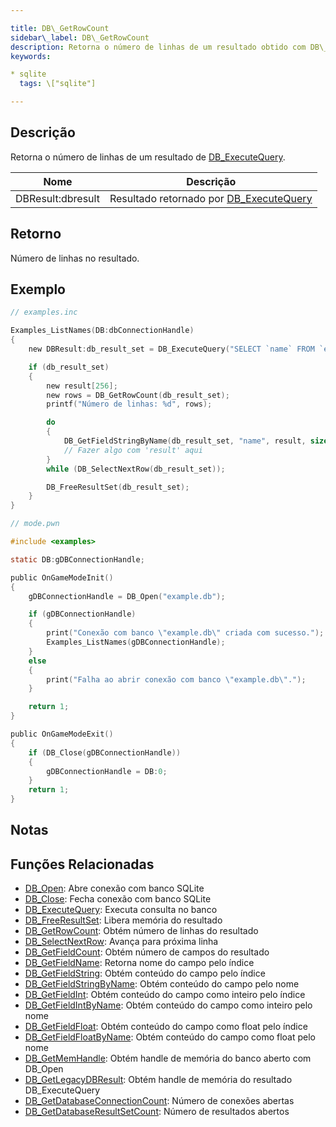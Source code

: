 ```yaml
---

title: DB\_GetRowCount
sidebar\_label: DB\_GetRowCount
description: Retorna o número de linhas de um resultado obtido com DB\_ExecuteQuery.
keywords:

* sqlite
  tags: \["sqlite"]

---
```


## Descrição

Retorna o número de linhas de um resultado de [DB\_ExecuteQuery](DB_ExecuteQuery).

| Nome               | Descrição                                                   |
| ------------------ | ----------------------------------------------------------- |
| DBResult\:dbresult | Resultado retornado por [DB\_ExecuteQuery](DB_ExecuteQuery) |

## Retorno

Número de linhas no resultado.

## Exemplo

```c
// examples.inc

Examples_ListNames(DB:dbConnectionHandle)
{
    new DBResult:db_result_set = DB_ExecuteQuery("SELECT `name` FROM `examples`");

    if (db_result_set)
    {
        new result[256];
        new rows = DB_GetRowCount(db_result_set);
        printf("Número de linhas: %d", rows);

        do
        {
            DB_GetFieldStringByName(db_result_set, "name", result, sizeof result);
            // Fazer algo com 'result' aqui
        }
        while (DB_SelectNextRow(db_result_set));

        DB_FreeResultSet(db_result_set);
    }
}
```

```c
// mode.pwn

#include <examples>

static DB:gDBConnectionHandle;

public OnGameModeInit()
{
    gDBConnectionHandle = DB_Open("example.db");

    if (gDBConnectionHandle)
    {
        print("Conexão com banco \"example.db\" criada com sucesso.");
        Examples_ListNames(gDBConnectionHandle);
    }
    else
    {
        print("Falha ao abrir conexão com banco \"example.db\".");
    }

    return 1;
}

public OnGameModeExit()
{
    if (DB_Close(gDBConnectionHandle))
    {
        gDBConnectionHandle = DB:0;
    }
    return 1;
}
```

## Notas

## Funções Relacionadas

* [DB\_Open](DB_Open): Abre conexão com banco SQLite
* [DB\_Close](DB_Close): Fecha conexão com banco SQLite
* [DB\_ExecuteQuery](DB_ExecuteQuery): Executa consulta no banco
* [DB\_FreeResultSet](DB_FreeResultSet): Libera memória do resultado
* [DB\_GetRowCount](DB_GetRowCount): Obtém número de linhas do resultado
* [DB\_SelectNextRow](DB_SelectNextRow): Avança para próxima linha
* [DB\_GetFieldCount](DB_GetFieldCount): Obtém número de campos do resultado
* [DB\_GetFieldName](DB_GetFieldName): Retorna nome do campo pelo índice
* [DB\_GetFieldString](DB_GetFieldString): Obtém conteúdo do campo pelo índice
* [DB\_GetFieldStringByName](DB_GetFieldStringByName): Obtém conteúdo do campo pelo nome
* [DB\_GetFieldInt](DB_GetFieldInt): Obtém conteúdo do campo como inteiro pelo índice
* [DB\_GetFieldIntByName](DB_GetFieldIntByName): Obtém conteúdo do campo como inteiro pelo nome
* [DB\_GetFieldFloat](DB_GetFieldFloat): Obtém conteúdo do campo como float pelo índice
* [DB\_GetFieldFloatByName](DB_GetFieldFloatByName): Obtém conteúdo do campo como float pelo nome
* [DB\_GetMemHandle](DB_GetMemHandle): Obtém handle de memória do banco aberto com DB\_Open
* [DB\_GetLegacyDBResult](DB_GetLegacyDBResult): Obtém handle de memória do resultado DB\_ExecuteQuery
* [DB\_GetDatabaseConnectionCount](DB_GetDatabaseConnectionCount): Número de conexões abertas
* [DB\_GetDatabaseResultSetCount](DB_GetDatabaseResultSetCount): Número de resultados abertos
